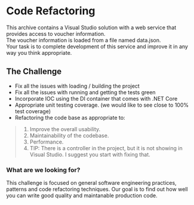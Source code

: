 # Code Refactoring
This archive contains a Visual Studio solution with a web service that provides access to voucher information.  
The voucher information is loaded from a file named data.json.  
Your task is to complete development of this service and improve it in any way you think appropriate.

## The Challenge
* Fix all the issues with loading / building the project
* Fix all the issues with running and getting the tests green
* Incorporate IOC using the DI container that comes with .NET Core
* Appropriate unit testing coverage. (we would like to see close to 100% test coverage)
* Refactoring the code base as appropriate to:
>1. Improve the overall usability.
>2. Maintainability of the codebase.
>3. Performance.
>4. TIP: There is a controller in the project, but it is not showing in Visual Studio. I suggest you start with fixing that.

### What are we looking for?
This challenge is focused on general software engineering practices, patterns and code refactoring techniques.
Our goal is to find out how well you can write good quality and maintanable production code.
